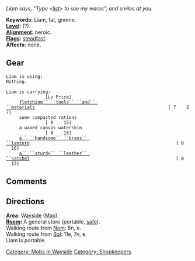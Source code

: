 *Liam says, "Type \<[list](List.md "wikilink")\> to see my wares", and
smiles at you.*

**Keywords:** Liam, fat, gnome.  
**[Level](Level.md "wikilink"):** (?).  
**[Alignment](Alignment.md "wikilink"):** heroic.  
**[Flags](:Category:_Mob_Types.md "wikilink"):**
[steadfast](Sentinel_Mobs.md "wikilink").  
**Affects:** none.  

## Gear

`Liam is using:`  
`Nothing.`

`Liam is carrying:                                                                    [Lv Price]`  
`     `[`fletching`` ``tools`` ``and`` ``materials`](Fletching_Tools_And_Materials.md "wikilink")`                                                   [ 7    27]`  
`     some compacted rations                                                          [ 0    15]`  
`     a waxed canvas waterskin                                                        [ 0    15]`  
`     `[`a`` ``handsome`` ``brass`` ``lantern`](Handsome_Brass_Lantern.md "wikilink")`                                                        [ 0    16]`  
`     `[`a`` ``sturdy`` ``leather`` ``satchel`](Sturdy_Leather_Satchel.md "wikilink")`                                                        [ 0    13]`

## Comments

## Directions

**[Area](:Category:_Areas.md "wikilink"):**
[Wayside](:Category:_Wayside.md "wikilink")
([Map](Wayside_Map.md "wikilink")).  
**[Room](:Category:_Rooms.md "wikilink"):** A general store (portable,
[safe](Safe_Rooms.md "wikilink")).  
Walking route from [Nom](Nom.md "wikilink"): 8n, e.  
Walking route from [Sol](Sol.md "wikilink"): 11e, 7n, e.  
Liam is portable.  

[Category: Mobs In Wayside](Category:_Mobs_In_Wayside "wikilink")
[Category: Shopkeepers](Category:_Shopkeepers "wikilink")
